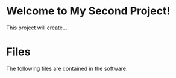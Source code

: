 # Welcome to My Second Project!

This project will create...


# Files

The following files are contained in the software.
